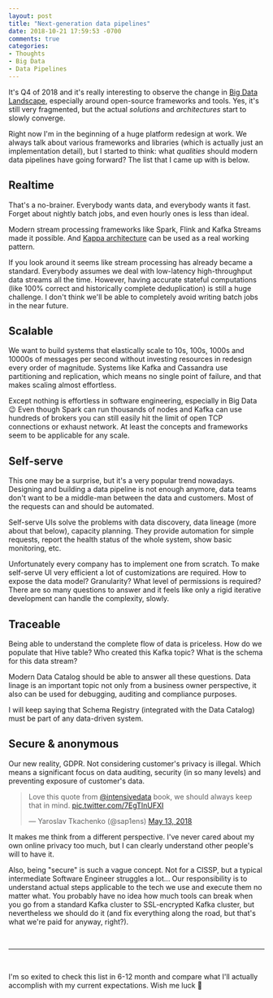 ```yaml
---
layout: post
title: "Next-generation data pipelines"
date: 2018-10-21 17:59:53 -0700
comments: true
categories: 
- Thoughts
- Big Data
- Data Pipelines
---
```


It's Q4 of 2018 and it's really interesting to observe the change in [Big Data Landscape](http://mattturck.com/wp-content/uploads/2017/05/Matt-Turck-FirstMark-2017-Big-Data-Landscape.png), especially around open-source frameworks and tools. Yes, it's still very fragmented, but the actual _solutions_ and _architectures_ start to slowly converge. 

Right now I'm in the beginning of a huge platform redesign at work. We always talk about various frameworks and libraries (which is actually just an implementation detail), but I started to think: what _qualities_ should modern data pipelines have going forward? The list that I came up with is below. 

<!-- more -->

##  Realtime

That's a no-brainer. Everybody wants data, and everybody wants it fast. Forget about nightly batch jobs, and even hourly ones is less than ideal. 

Modern stream processing frameworks like Spark, Flink and Kafka Streams made it possible. And [Kappa architecture](http://milinda.pathirage.org/kappa-architecture.com/) can be used as a real working pattern.

If you look around it seems like stream processing has already became a standard. Everybody assumes we deal with low-latency high-throughput data streams all the time. However, having accurate stateful computations (like 100% correct and historically complete deduplication) is still a huge challenge. I don't think we'll be able to completely avoid writing batch jobs in the near  future.

## Scalable 

We want to build systems that elastically scale to 10s, 100s, 1000s and 10000s of messages per second without investing resources in redesign every order of magnitude. Systems like Kafka and Cassandra use partitioning and replication, which means no single point of failure, and that makes scaling almost effortless. 

Except nothing is effortless in software engineering, especially  in Big Data 😉 Even though Spark can run thousands of nodes and Kafka can use hundreds of brokers you can still easily hit the limit of open TCP connections or exhaust network. At least the concepts and frameworks seem to be applicable for any scale.

## Self-serve 

This one may be a surprise, but it's a very popular trend nowadays. Designing and building a data pipeline is not enough anymore, data teams don't want to be a middle-man between the data and customers. Most of the requests can and should be automated. 

Self-serve UIs solve the problems with data discovery, data lineage (more about that below), capacity planning. They provide automation for simple requests, report the health status of the whole system, show basic monitoring, etc. 

Unfortunately every company has to implement one from scratch. To make self-serve UI very efficient a lot of customizations are required. How to expose the data model? Granularity? What level of permissions is required? There are so many questions to answer and it feels like only a rigid iterative development can handle the complexity, slowly.

## Traceable

Being able to understand the complete flow of data is priceless. How do we populate that Hive table? Who created this Kafka topic? What is the schema for this data stream? 

Modern Data Catalog should be able to answer all these questions. Data linage is an important topic not only from a business owner perspective, it also can be used for debugging, auditing and compliance purposes. 

I will keep saying that Schema Registry (integrated with the Data Catalog) must be part of any data-driven system.

## Secure & anonymous

Our new reality, GDPR. Not considering customer's privacy is illegal. Which means a significant focus on data auditing, security (in so many levels) and preventing exposure of customer's data. 

<blockquote class="twitter-tweet" data-lang="en"><p lang="en" dir="ltr">Love this quote from <a href="https://twitter.com/intensivedata?ref_src=twsrc%5Etfw">@intensivedata</a> book, we should always keep that in mind. <a href="https://t.co/7EgTInUFXI">pic.twitter.com/7EgTInUFXI</a></p>&mdash; Yaroslav Tkachenko (@sap1ens) <a href="https://twitter.com/sap1ens/status/995506242851225600?ref_src=twsrc%5Etfw">May 13, 2018</a></blockquote>
<script async src="https://platform.twitter.com/widgets.js" charset="utf-8"></script>

It makes me think from a different perspective. I've never cared about my own online privacy too much, but I can clearly understand other people's will to have it.

Also, being "secure" is such a vague concept. Not for a CISSP, but a typical intermediate Software Engineer struggles a lot... Our responsibility is to understand actual steps applicable to the tech we use and execute them no matter what. You probably have no idea how much tools can break when you go from a standard Kafka cluster to SSL-encrypted Kafka cluster, but nevertheless we should do it (and fix everything along the road, but that's what we're paid for anyway, right?). 

<br />

---

<br />

I'm so exited to check this list in 6-12 month and compare what I'll actually accomplish with my current expectations. Wish me luck 🤞
